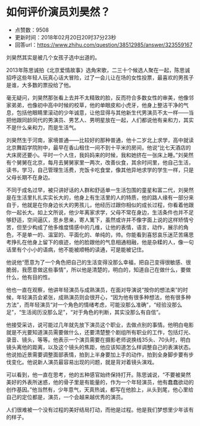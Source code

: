 # 如何评价演员刘昊然？
- 点赞数：9508
- 更新时间：2018年02月20日20时37分23秒
- 回答url：https://www.zhihu.com/question/38512985/answer/323559167
<body>
 <p data-pid="m1r0YMGG">刘昊然其实是被几个女孩子选中出道的。</p>
 <p data-pid="4XoqPxBp">2013年陈思诚拍《北京爱情故事》选角宋歌，二三十个候选人聚在一起，陈思诚招呼这些年轻人玩真心话大冒险，过了一会儿让在场的女性投票，最喜欢的男孩子是谁，大多数的票投给了他。</p>
 <p data-pid="JzFJ_Vyu">毫无疑问，刘昊然那张看上去并不太精致的脸，反而符合多数女性的审美，他像邻家弟弟，也像初中高中时候的校草，他的单眼皮和小虎牙，他身上整洁干净的气息，包括他眼睛里滚动的少年诚意，让他显得与其他新生代男演员不太一样——当把他跟同龄同代的男演员、男艺人、男明星放在一起，人们都说他有亲和力，其实不是什么亲和力，而是生活气。</p>
 <p data-pid="ojVKSKfX">刘昊然生于河南，家境普通——比较好的那种普通，他十二岁北上求学，高中就读北京舞蹈学院附中，最早在香山租住一间不到十平米的房间，他说“比七天酒店的大床房还要小。平时一个人住，我妈妈来的时候，我和她挤在一张床上睡。”刘昊然有个舅舅在北京，每月去舅舅家里一两次，改善伙食，其余时间里，他自己生活，读书，学习，自己管理生活费，充饭卡吃食堂，像其他异地求学的学生一样，只是父母长期不在身边。</p>
 <p data-pid="R2lryyPr">不同于成名过早，被只讲好话的人群和舒适单一生活包围的童星和富二代，刘昊然是在生活里扎扎实实长大的，他身上有生活里的人的特质，他的路人缘有一部分来自于，他就是在你身边长大的男孩儿，他经历过跟你相似的成长过程，你看着他跟你一起长大。如上文所说，他少年离家求学，父母不常在身边，生活条件也并不足够舒适，空间逼仄，思乡思亲，寄人篱下，虽然或许并不像字面上说的这样矫情兮苦，但至少构成了他多维度情感中的几维，让他的表情，语言，动作，展示的角色，不是单一的、温室的、平面化的、单纯的，帅。你能看到喜怒哀乐迷茫苦痛思考挣扎在他身上留下的痕迹，他的脸跟他的气息相通相融，他是杂糅的人，像一句话里有个小小的语病，他不能被顺畅的读通，可是能被记住。</p>
 <p data-pid="p_GRyVUl">他说他“愿意为了一个角色把自己的生活变得没那么幸福，把自己变得很敏感、很脆弱，我愿意做这些事情”，所以他是清楚的，明白的，知道自己在做什么，要做什么，他有目的性。</p>
 <p data-pid="GFZbPK9o">他也一直在观察，他讲年轻演员与成熟演员，在面对导演说“按你的想法来”的时候，年轻演员会紧张，成熟演员则会很开心，“因为他有很多种想法，他有很多种方法”，而年轻演员“对一个角色的情绪考虑，可能没那么准确”，“经验没那么足”，“生活阅历没那么足”，“对于角色的判断，其实没那么有自信”。</p>
 <p data-pid="6WqMSzRd">他接受采访，说可能过几年就先放下演员这个职业，去做点别的事情。他明白电影就是不光要知道演员需要做什么，还要清楚整个剧组所有职业的工作，包括灯光、录音、镜头，等等。他表示一个演员需要在摄影老师说换线35头、70头时，明白镜头离他的距离，以及这个镜头的焦距，他应该知道怎么样调整自己的表演状态。他说拍近景需要调整面部表情，拍到上半身要加上手的动作，拍到全身脚步要有步伐变化。他说新人演员最容易出现的问题，就是背对着镜头演戏。</p>
 <p data-pid="xSXDkA7A">可以看到，他一直在思考，他的五种感官始终保持打开。陈思诚说，“不要被昊然美好的外表所迷惑，他的骨子里是有能量的，作为一个年轻演员，他有蠢蠢欲动的创作基因。”他当然有，少年意气，天真热诚，都写在他脸上，从头到尾，他心里给自己的定位都是，演员，一个会越来越优秀的演员。</p>
 <p data-pid="DVAXMJnK">人们很难被一个没有过程的美好结局打动，而他是过程。他是我们梦想里少年该有的样子。</p>
</body>